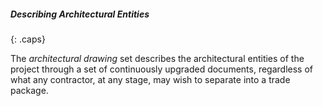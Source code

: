 ##### Describing Architectural Entities
{: .caps}

The _architectural drawing_ set describes the architectural entities of the project through a set of continuously upgraded documents, regardless of what any contractor, at any stage, may wish to separate into a trade package.
